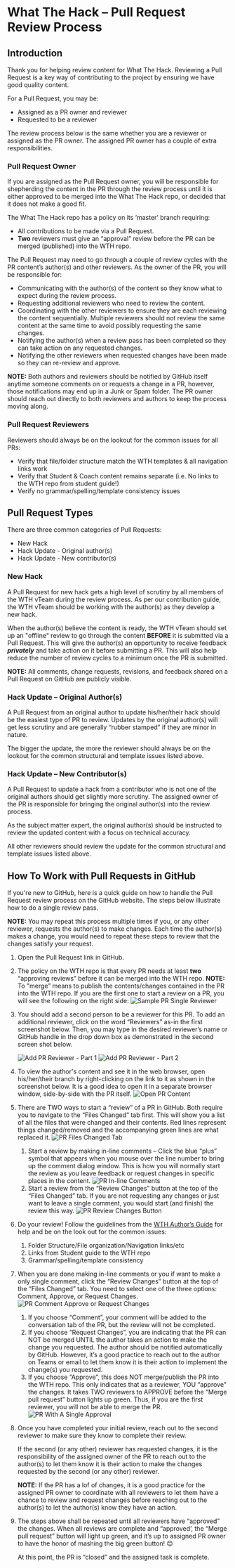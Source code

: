 # What The Hack – Pull Request Review Process

## Introduction
Thank you for helping review content for What The Hack. Reviewing a Pull Request is a key way of contributing to the project by ensuring we have good quality content. 

For a Pull Request, you may be:
- Assigned as a PR owner and reviewer
- Requested to be a reviewer

The review process below is the same whether you are a reviewer or assigned as the PR owner. The assigned PR owner has a couple of extra responsibilities.

### Pull Request Owner

If you are assigned as the Pull Request owner, you will be responsible for shepherding the content in the PR through the review process until it is either approved to be merged into the What The Hack repo, or decided that it does not make a good fit.

The What The Hack repo has a policy on its ‘master’ branch requiring:
- All contributions to be made via a Pull Request.
- **Two** reviewers must give an “approval” review before the PR can be merged (published) into the WTH repo.

The Pull Request may need to go through a couple of review cycles with the PR content’s author(s) and other reviewers. As the owner of the PR, you will be responsible for:
- Communicating with the author(s) of the content so they know what to expect during the review process.
- Requesting additional reviewers who need to review the content.
- Coordinating with the other reviewers to ensure they are each reviewing the content sequentially. Multiple reviewers should not review the same content at the same time to avoid possibly requesting the same changes.
- Notifying the author(s) when a review pass has been completed so they can take action on any requested changes.
- Notifying the other reviewers when requested changes have been made so they can re-review and approve.

**NOTE:** Both authors and reviewers should be notified by GitHub itself anytime someone comments on or requests a change in a PR, however, those notifications may end up in a Junk or Spam folder. The PR owner should reach out directly to both reviewers and authors to keep the process moving along.

### Pull Request Reviewers

Reviewers should always be on the lookout for the common issues for all PRs:
- Verify that file/folder structure match the WTH templates & all navigation links work
- Verify that Student & Coach content remains separate (i.e. No links to the WTH repo from student guide!)
- Verify no grammar/spelling/template consistency issues

## Pull Request Types

There are three common categories of Pull Requests:
- New Hack
- Hack Update - Original author(s)
- Hack Update - New contributor(s)

### New Hack

A Pull Request for new hack gets a high level of scrutiny by all members of the WTH vTeam during the review process. As per our contribution guide, the WTH vTeam should be working with the author(s) as they develop a new hack. 

When the author(s) believe the content is ready, the WTH vTeam should set up an "offline" review to go through the content **BEFORE** it is submitted via a Pull Request. This will give the author(s) an opportunity to receive feedback ***privately*** and take action on it before submitting a PR. This will also help reduce the number of review cycles to a minimum once the PR is submitted.

**NOTE:** All comments, change requests, revisions, and feedback shared on a Pull Request on GitHub are publicly visible.

### Hack Update – Original Author(s)

A Pull Request from an original author to update his/her/their hack should be the easiest type of PR to review. Updates by the original author(s) will get less scrutiny and are generally “rubber stamped” if they are minor in nature.

The bigger the update, the more the reviewer should always be on the lookout for the common structural and template issues listed above.

### Hack Update – New Contributor(s)

A Pull Request to update a hack from a contributor who is not one of the original authors should get slightly more scrutiny. The assigned owner of the PR is responsible for bringing the original author(s) into the review process. 

As the subject matter expert, the original author(s) should be instructed to review the updated content with a focus on technical accuracy. 

All other reviewers should review the update for the common structural and template issues listed above.

## How To Work with Pull Requests in GitHub

If you're new to GitHub, here is a quick guide on how to handle the Pull Request review process on the GitHub website. The steps below illustrate how to do a single review pass. 

**NOTE:** You may repeat this process multiple times if you, or any other reviewer, requests the author(s) to make changes. Each time the author(s) makes a change, you would need to repeat these steps to review that the changes satisfy your request.

1.	Open the Pull Request link in GitHub.
1.	The policy on the WTH repo is that every PR needs at least **two** “approving reviews” before it can be merged into the WTH repo.
**NOTE:** To "merge” means to publish the contents/changes contained in the PR into the WTH repo. 
If you are the first one to start a review on a PR, you will see the following on the right side: 
    ![Sample PR Single Reviewer](./images/wth-pr-singlereviewer.png "Example PR Single Reviewer")
1.	You should add a second person to be a reviewer for this PR. To add an additional reviewer, click on the word “Reviewers” as-in the first screenshot below. Then, you may type in the desired reviewer’s name or GitHub handle in the drop down box as demonstrated in the second screen shot below.

    ![Add PR Reviewer - Part 1](./images/wth-pr-addreviewer-01.png "Add PR Reviewer 1")
    ![Add PR Reviewer - Part 2](./images/wth-pr-addreviewer-02.png "Add PR Reviewer 2")
1.	To view the author's content and see it in the web browser, open his/her/their branch by right-clicking on the link to it as shown in the screenshot below. It is a good idea to open it in a separate browser window, side-by-side with the PR itself. 
![Open PR Content](./images/wth-pr-opencontent.png "Open PR Content")
1.	There are TWO ways to start a “review” of a PR in GitHub. Both require you to navigate to the “Files Changed” tab first. This will show you a list of all the files that were changed and their contents. Red lines represent things changed/removed and the accompanying green lines are what replaced it. 
![PR Files Changed Tab](./images/wth-pr-fileschangedtab.png "PR Files Changed Tab")
    1. Start a review by making in-line comments – Click the blue “plus” symbol that appears when you mouse over the line number to bring up the comment dialog window.  This is how you will normally start the review as you leave feedback or request changes in specific places in the content. 
    ![PR In-line Comments](./images/wth-pr-inlinecomments.png "PR In-line Comments")
    1. Start a review from the “Review Changes” button at the top of the “Files Changed” tab.  If you are not requesting any changes or just want to leave a single comment, you would start (and finish) the review this way.
    ![PR Review Changes Button](./images/wth-pr-reviewchangesbutton.png "PR Review Changes Button")
1.	Do your review!  Follow the guidelines from the [WTH Author’s Guide](https://aka.ms/wthauthor) for help and be on the look out for the common issues:
    1.	Folder Structure/File organization/Navigation links/etc
    1.	Links from Student guide to the WTH repo
    1.	Grammar/spelling/template consistency
1.	When you are done making in-line comments or you if want to make a only single comment, click the “Review Changes” button at the top of the “Files Changed” tab.  You need to select one of the three options: Comment, Approve, or Request Changes. 
![PR Comment Approve or Request Changes](./images/wth-pr-comment-approve-changes.png "PR Comment Approve or Request Changes")  
    1.	If you choose “Comment”, your comment will be added to the conversation tab of the PR, but the review will not be completed.
    1.	If you choose “Request Changes”, you are indicating that the PR can NOT be merged UNTIL the author takes an action to make the change you requested.  The author should be notified automatically by GitHub. However, it’s a good practice to reach out to the author on Teams or email to let them know it is their action to implement the change(s) you requested.
    1.	If you choose “Approve”, this does NOT merge/publish the PR into the WTH repo.  This only indicates that as a reviewer, YOU “approve” the changes.  It takes TWO reviewers to APPROVE before the “Merge pull request” button lights up green.  Thus, if you are the first reviewer, you will not be able to merge the PR.  
    ![PR With A Single Approval](./images/wth-pr-singleapproval.png "PR With a Single Approval") 
1.	Once you have completed your initial review, reach out to the second reviewer to make sure they know to complete their review.

    If the second (or any other) reviewer has requested changes, it is the responsibility of the assigned owner of the PR to reach out to the author(s) to let them know it is their action to make the changes requested by the second (or any other) reviewer.

    **NOTE:** If the PR has a lof of changes, it is a good practice for the assigned PR owner to coordinate with all reviewers to let them have a chance to review and request changes before reaching out to the author(s) to let the author(s) know they have an action.
1.	The steps above shall be repeated until all reviewers have “approved” the changes. When all reviews are complete and “approved’, the “Merge pull request” button will light up green, and it’s up to assigned PR owner to have the honor of mashing the big green button! 😊

    At this point, the PR is “closed” and the assigned task is complete.
